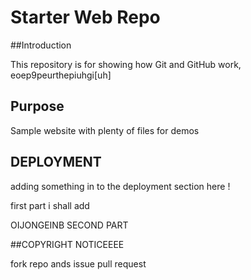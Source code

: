 # Starter Web Repo

##Introduction

This repository is for showing how Git and GitHub work, eoep9peurthepiuhgi[uh]

## Purpose

Sample website with plenty of files for demos

## DEPLOYMENT

adding something in to the deployment section here !

first part i shall add

OIJONGEINB
SECOND PART


##COPYRIGHT NOTICEEEE

fork repo ands issue pull request
